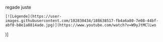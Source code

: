 
regade juste 

	[![Légende](https://user-images.githubusercontent.com/102830434/188638517-fb4a6a80-7e08-44bf-abf0-b8e1a8814ade.jpg)](https://www.youtube.com/watch?v=W9yJtMClLwo 
)]


